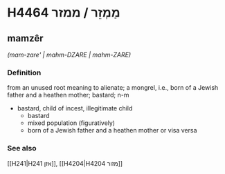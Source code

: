 # H4464 מַמְזֵר / ממזר

## mamzêr

_(mam-zare' | mahm-DZARE | mahm-ZARE)_

### Definition

from an unused root meaning to alienate; a mongrel, i.e., born of a Jewish father and a heathen mother; bastard; n-m

- bastard, child of incest, illegitimate child
  - bastard
  - mixed population (figuratively)
  - born of a Jewish father and a heathen mother or visa versa

### See also

[[H241|H241 אזן]], [[H4204|H4204 מזור]]
